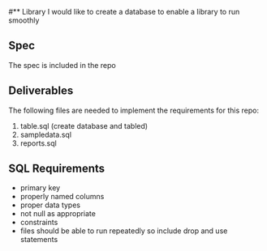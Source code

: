 #** Library
I would like to create a database to enable a library to run smoothly

## Spec
The spec is included in the repo

## Deliverables
The following files are needed to implement the requirements for this repo:
1. table.sql (create database and tabled)
2. sampledata.sql
3. reports.sql

## SQL Requirements
- primary key
- properly named columns
- proper data types
- not null as appropriate
- constraints
- files should be able to run repeatedly so include drop and use statements
